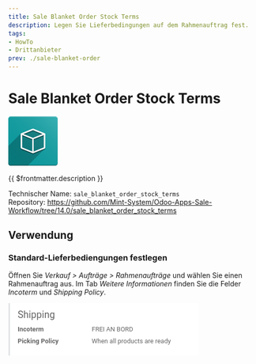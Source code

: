 ```yaml
---
title: Sale Blanket Order Stock Terms
description: Legen Sie Lieferbedingungen auf dem Rahmenauftrag fest. 
tags:
- HowTo
- Drittanbieter
prev: ./sale-blanket-order
---
```

# Sale Blanket Order Stock Terms
![icon_oms_box](attachments/icon_oms_box.png)

{{ $frontmatter.description }}

Technischer Name: `sale_blanket_order_stock_terms`\
Repository: <https://github.com/Mint-System/Odoo-Apps-Sale-Workflow/tree/14.0/sale_blanket_order_stock_terms>

## Verwendung

### Standard-Lieferbediengungen festlegen

Öffnen Sie *Verkauf > Aufträge > Rahmenaufträge* und wählen Sie einen Rahmenauftrag aus. Im Tab *Weitere Informationen* finden Sie die Felder *Incoterm* und *Shipping Policy*.

![](attachments/Sale%20Blanket%20Order%20Stock%20Terms.png)